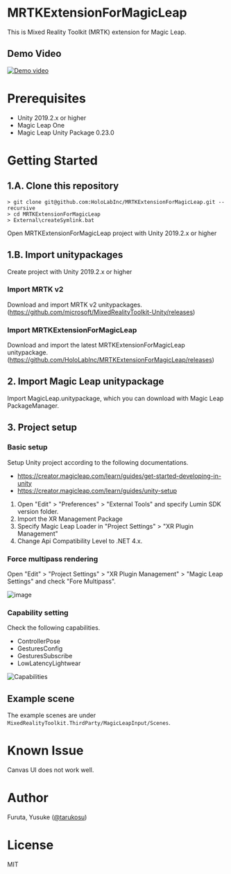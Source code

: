 # MRTKExtensionForMagicLeap
This is Mixed Reality Toolkit (MRTK) extension for Magic Leap.

## Demo Video
[![Demo video](http://img.youtube.com/vi/io1a-ShNIDY/0.jpg)](http://www.youtube.com/watch?v=io1a-ShNIDY)

# Prerequisites
- Unity 2019.2.x or higher
- Magic Leap One
- Magic Leap Unity Package 0.23.0

# Getting Started

## 1.A. Clone this repository
```
> git clone git@github.com:HoloLabInc/MRTKExtensionForMagicLeap.git --recursive
> cd MRTKExtensionForMagicLeap
> External\createSymlink.bat
```

Open MRTKExtensionForMagicLeap project with Unity 2019.2.x or higher

## 1.B. Import unitypackages
Create project with Unity 2019.2.x or higher

### Import MRTK v2
Download and import MRTK v2 unitypackages.  
(https://github.com/microsoft/MixedRealityToolkit-Unity/releases)

### Import MRTKExtensionForMagicLeap
Download and import the latest MRTKExtensionForMagicLeap unitypackage.  
(https://github.com/HoloLabInc/MRTKExtensionForMagicLeap/releases)

## 2. Import Magic Leap unitypackage
Import MagicLeap.unitypackage, which you can download with Magic Leap PackageManager.

## 3. Project setup
### Basic setup
Setup Unity project according to the following documentations.

- https://creator.magicleap.com/learn/guides/get-started-developing-in-unity
- https://creator.magicleap.com/learn/guides/unity-setup

1. Open "Edit" > "Preferences" > "External Tools" and specify Lumin SDK version folder.
1. Import the XR Management Package
1. Specify Magic Leap Loader in "Project Settings" > "XR Plugin Management"
1. Change Api Compatibility Level to .NET 4.x.


### Force multipass rendering
Open "Edit" > "Project Settings" > "XR Plugin Management" > "Magic Leap Settings" and check "Fore Multipass".

![image](https://user-images.githubusercontent.com/4415085/69318279-31daee00-0c80-11ea-8566-7611a6d371c5.png)


### Capability setting
Check the following capabilities.
- ControllerPose
- GesturesConfig
- GesturesSubscribe
- LowLatencyLightwear

![Capabilities](https://user-images.githubusercontent.com/4415085/69318178-f0e2d980-0c7f-11ea-9631-deafcf0d7792.png)

## Example scene
The example scenes are under `MixedRealityToolkit.ThirdParty/MagicLeapInput/Scenes`.

# Known Issue
Canvas UI does not work well.

# Author
Furuta, Yusuke ([@tarukosu](https://twitter.com/tarukosu))

# License
MIT
